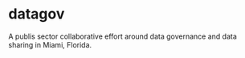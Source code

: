# datagov
A publis sector collaborative effort around data governance and data sharing in Miami, Florida.
